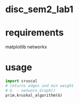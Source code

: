 # disc_sem2_lab1
# requirements
matplotlib
networkx
# usage
``` python
import cruscal
# returns edges and min weight
# G  - networx.Graph()
prim.kruskal_algorithm(G)
```
